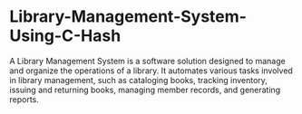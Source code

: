# Library-Management-System-Using-C-Hash
A Library Management System is a software solution designed to manage and organize the operations of a library. It automates various tasks involved in library management, such as cataloging books, tracking inventory, issuing and returning books, managing member records, and generating reports.
